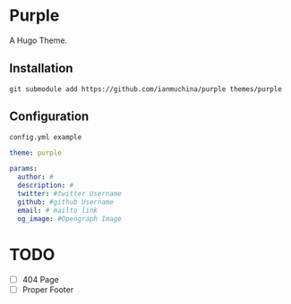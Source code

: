 # Purple
A Hugo Theme.

## Installation
```console
git submodule add https://github.com/ianmuchina/purple themes/purple
```

## Configuration

`config.yml example`
```yaml
theme: purple

params:
  author: #
  description: #
  twitter: #twitter Username
  github: #github Username
  email: # mailto link
  og_image: #Opengraph Image
```
# TODO
- [ ] 404 Page
- [ ] Proper Footer